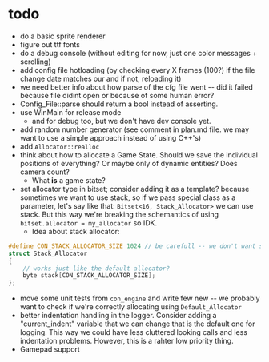 # **todo**
* do a basic sprite renderer
* figure out ttf fonts
* do a debug console (without editing for now, just one color messages + scrolling)
* add config file hotloading (by checking every X frames (100?) if the file change date matches our and if not, reloading it)
* we need better info about how parse of the cfg file went -- did it failed because file didint open or because of some human error?
* Config_File::parse should return a bool instead of asserting.
* use WinMain for release mode
    * and for debug too, but we don't have dev console yet.
* add random number generator (see comment in plan.md file. we may want to use a simple approach instead of using C++'s)
* add `Allocator::realloc`
* think about how to allocate a Game State. Should we save the individual positions of everything? Or maybe only of dynamic entities? Does camera count?
    * What **is** a game state?
* set allocator type in bitset; consider adding it as a template? because sometimes we want to use stack, so if we pass special class as a parameter, let's say like that: `Bitset<16, Stack_Allocator>` we can use stack. But this way we're breaking the schemantics of using `bitset.allocator = my_allocator` so IDK.
    * Idea about stack allocator: 
```cpp
#define CON_STACK_ALLOCATOR_SIZE 1024 // be carefull -- we don't want stack overflow
struct Stack_Allocator
{
    // works just like the default allocator?
    byte stack[CON_STACK_ALLOCATOR_SIZE];
};
```
* move some unit tests from `con_engine` and write few new -- we probably want to check if we're correctly allocating using `Default_Allocator` 
* better indentation handling in the logger. Consider adding a "current_indent" variable that we can change that is the default one for logging. This
    way we could have less cluttered looking calls and less indentation problems. However, this is a rahter low priority thing.
* Gamepad support